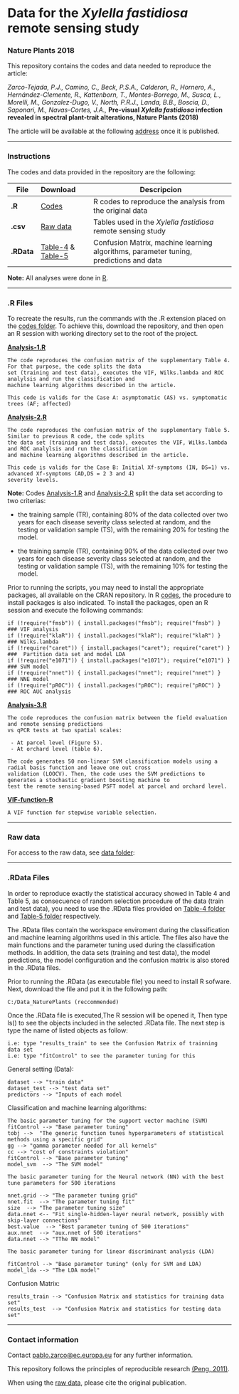 
# Data for the <i>Xylella fastidiosa</i> remote sensing study
### Nature Plants 2018 

This repository contains the codes and data needed to reproduce the article:

*Zarco-Tejada, P.J., Camino, C., Beck, P.S.A., Calderon, R., Hornero, A., Hernández-Clemente, R., Kattenborn, T., Montes-Borrego, M., Susca, L., Morelli, M., Gonzalez-Dugo, V., North, P.R.J., Landa, B.B., Boscia, D., Saponari, M., Navas-Cortes, J.A.,* <b>Pre-visual <i>Xylella fastidiosa</i> infection revealed in spectral plant-trait alterations, Nature Plants (2018)</b>

The article will be available at the following [address](https://www.nature.com/nplants/) once it is published.
___

### Instructions

The codes and data provided in the repository are the following:
 
| File | Download | Descripcion |
| ------------- |:-----------------| -----|
| **.R** | [Codes](https://github.com/Quantalab/Xf-NPlants-2018/tree/master/codes) | R codes to reproduce the analysis from the original data |
| **.csv** | [Raw data](https://github.com/Quantalab/Xf-NPlants-2018/tree/master/data) | Tables used in the <i>Xylella fastidiosa</i> remote sensing study|
| **.RData** | [Table-4](https://github.com/Quantalab/Xf-NPlants-2018/tree/master/Table-4) & [Table-5](https://github.com/Quantalab/Xf-NPlants-2018/tree/master/Table-5) | Confusion Matrix, machine learning algorithms, parameter tuning, predictions and data|

<b>Note:</b> All analyses were done in [R](https://cran.r-project.org/). 
___

### .R Files 

To recreate the results, run the commands with the .R extension placed on the [codes folder](https://github.com/Quantalab/Xf-NPlants-2018/tree/master/codes). To achieve this, download the repository, and then open an R session with working directory set to the root of the project.

<b>[Analysis-1.R](https://github.com/Quantalab/Xf-NPlants-2018/blob/master/codes/Analysis1.R) </b>
<br/> 
```
The code reproduces the confusion matrix of the supplementary Table 4. For that purpose, the code splits the data 
set (training and test data), executes the VIF, Wilks.lambda and ROC analylsis and run the classification and
machine learning algorithms described in the article.

This code is valids for the Case A: asymptomatic (AS) vs. symptomatic trees (AF; affected)
```
<b>[Analysis-2.R](https://github.com/Quantalab/Xf-NPlants-2018/blob/master/codes/Analysis2.R) </b><br/>

```
The code reproduces the confusion matrix of the supplementary Table 5. Similar to previous R code, the code splits
the data set (training and test data), executes the VIF, Wilks.lambda and ROC analylsis and run the classification 
and machine learning algorithms described in the article.

This code is valids for the Case B: Initial Xf-symptoms (IN, DS=1) vs. advanced Xf-symptoms (AD,DS = 2 3 and 4) 
severity levels. 
```
<b>Note:</b> Codes [Analysis-1.R](https://github.com/Quantalab/Xf-NPlants-2018/blob/master/codes/Analysis1.R) and [Analysis-2.R](https://github.com/Quantalab/Xf-NPlants-2018/blob/master/codes/Analysis2.R) split the data set according to two criterias:
<br>
 - the training sample (TR), containing 80% of the data collected over two years for each disease severity class selected at random, and the testing or validation sample (TS), with the remaining 20% for testing  the model.

 - the training sample (TR), containing 90% of the data collected over two years for each disease severity class selected at random, and the testing or validation sample (TS), with the remaining 10% for testing  the model.
 
Prior to running the scripts, you may need to install the appropriate packages, all available on the CRAN repository. In R [codes](https://github.com/Quantalab/Xf-NPlants-2018/tree/master/codes), the procedure to install packages is also indicated. To install the packages, open an R session and execute the following commands:
 
```
if (!require("fmsb")) { install.packages("fmsb"); require("fmsb") }  ### VIF analysis
if (!require("klaR")) { install.packages("klaR"); require("klaR") }  ### Wilks.lambda
if (!require("caret")) { install.packages("caret"); require("caret") }  ###  Partition data set and model LDA
if (!require("e1071")) { install.packages("e1071"); require("e1071") }  ### SVM model
if (!require("nnet")) { install.packages("nnet"); require("nnet") }  ### NNE model
if (!require("pROC")) { install.packages("pROC"); require("pROC") }  ### ROC AUC analysis
```
<b>[Analysis-3.R](https://github.com/Quantalab/Xf-NPlants-2018/blob/master/codes/Analysis3.R)</b><br/>
```
The code reproduces the confusion matrix between the field evaluation and remote sensing predictions 
vs qPCR tests at two spatial scales:

 - At parcel level (Figure 5).
 - At orchard level (table 6).
 
The code generates 50 non-linear SVM classification models using a radial basis function and leave one out cross 
validation (LOOCV). Then, the code uses the SVM predictions to generates a stochastic gradient boosting machine to 
test the remote sensing-based PSFT model at parcel and orchard level. 
```
<b>[ VIF-function-R](https://github.com/Quantalab/Xf-NPlants-2018/blob/master/codes/vif_function.r)</b><br/>
```
A VIF function for stepwise variable selection.

```
___

### Raw data

For access to the raw data, see [data folder](https://github.com/Quantalab/Xf-NPlants-2018/tree/master/data):</b>
___

### .RData Files

In order to reproduce exactly the statistical accuracy showed in Table 4 and Table 5, as consecuence of random selection procedure of the data (train and test data), you need to use the .RData files provided on [Table-4 folder](https://github.com/Quantalab/Xf-NPlants-2018/tree/master/Table-4) and [Table-5 folder](https://github.com/Quantalab/Xf-NPlants-2018/tree/master/Table-5) respectively. 

The .RData files contain the workspace enviroment during the classification and machine learning algorithms used in this article. The files also have the main functions and the parameter tuning used during the classification methods. In addition, the data sets (training and test data), the model predictions, the model configuration and the confusion matrix is also stored in the .RData files.

Prior to running the .RData (as executable file)  you need to install R sofware. Next, download the file and put it in the following path:
```
C:/Data_NaturePlants (reccommended)
```
Once the .RData file is executed,The R session will be opened it, Then type ls() to see the objects included in the selected .RData file. The next step is type the name of listed objects as follow:

````
i.e: type "results_train" to see the Confusion Matrix of trainning data set
i.e: type "fitControl" to see the parameter tuning for this
````
General setting (Data):
````
dataset --> "train data"
dataset_test --> "test data set"
predictors --> "Inputs of each model
````
Classification and machine learning algorithms:
````
The basic parameter tuning for the support vector machine (SVM)
fitControl --> "Base parameter tuning" 
tobj -->  "The generic function tunes hyperparameters of statistical methods using a specific grid" 
gg --> "gamma parameter needed for all kernels" 
cc --> "cost of constraints violation"
fitControl --> "Base parameter tuning"
model_svm  --> "The SVM model"

The basic parameter tuning for the Neural network (NN) with the best tune parameters for 500 iterations

nnet.grid --> "The parameter tuning grid"
nnet.fit  --> "The parameter tuning fit"
size  --> "The parameter tuning size"
data.nnet <-- "Fit single-hidden-layer neural network, possibly with skip-layer connections"
best.value  --> "Best parameter tuning of 500 iterations"
aux.nnet  --> "aux.nnet of 500 iterations"
data.nnet --> "TThe NN model"

The basic parameter tuning for linear discriminant analysis (LDA)

fitControl --> "Base parameter tuning" (only for SVM and LDA)
model_lda --> "The LDA model"
````
Confusion Matrix:
````
results_train --> "Confusion Matrix and statistics for training data set"
results_test  --> "Confusion Matrix and statistics for testing data set" 
````
___

### Contact information

Contact pablo.zarco@ec.europa.eu for any further information.

This repository follows the principles of reproducible research [(Peng, 2011)](http://science.sciencemag.org/content/334/6060/1226).

When using the [raw data](https://github.com/Quantalab/Xf-NPlants-2018/tree/master/Data), please cite the original publication.
